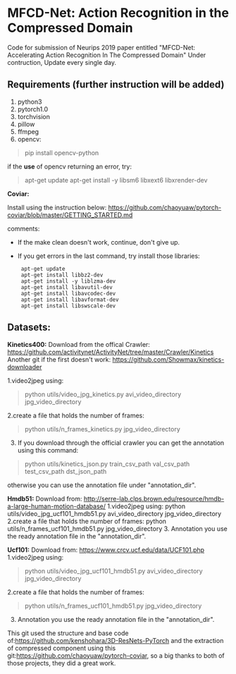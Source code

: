 
# MFCD-Net: Action Recognition in the Compressed Domain
Code for submission of Neurips 2019 paper entitled "MFCD-Net: Accelerating Action Recognition In The Compressed Domain"
Under contruction, Update every single day.

<h2>Requirements (further instruction will be added)</h2>
<ol>
<li>python3
<li>pytorch1.0
<li>torchvision
<li>pillow
<li>ffmpeg
<li>opencv:<br/></ol>

>  pip install opencv-python 


if the **use** of opencv returning an error, try:
>apt-get update
apt-get install -y libsm6 libxext6 libxrender-dev

**Coviar:**   

Install using the instruction below:
https://github.com/chaoyuaw/pytorch-coviar/blob/master/GETTING_STARTED.md

comments:
 - If the make clean doesn't work, continue, don't give up.
 - If you get errors in the last command, try install those libraries:

        apt-get update 
        apt-get install libbz2-dev 
        apt-get install -y liblzma-dev 
        apt-get install libavutil-dev
        apt-get install libavcodec-dev 
        apt-get install libavformat-dev
        apt-get install libswscale-dev

</ol>


## Datasets:
**Kinetics400:**
Download from the offical Crawler:
https://github.com/activitynet/ActivityNet/tree/master/Crawler/Kinetics
Another git if the first doesn't work:
https://github.com/Showmax/kinetics-downloader

1.video2jpeg using:
  >python utils/video_jpg_kinetics.py avi_video_directory jpg_video_directory

2.create a file that holds the number of frames:
  >python utils/n_frames_kinetics.py jpg_video_directory

3. If you download through the official crawler you can get the annotation using this   command:
>python utils/kinetics_json.py train_csv_path val_csv_path test_csv_path dst_json_path

otherwise you can use the annotation file under "annotation_dir".

**Hmdb51:**
Download from:
http://serre-lab.clps.brown.edu/resource/hmdb-a-large-human-motion-database/
1.video2jpeg using:
python utils/video_jpg_ucf101_hmdb51.py avi_video_directory jpg_video_directory
2.create a file that holds the number of frames:
python utils/n_frames_ucf101_hmdb51.py jpg_video_directory
3. Annotation you use the ready annotation file in the "annotation_dir".

**Ucf101:**
Download from:
https://www.crcv.ucf.edu/data/UCF101.php
1.video2jpeg using:
  >python utils/video_jpg_ucf101_hmdb51.py avi_video_directory jpg_video_directory

2.create a file that holds the number of frames:
  >python utils/n_frames_ucf101_hmdb51.py jpg_video_directory
3. Annotation you use the ready annotation file in the "annotation_dir".


This git used the structure and base code of:https://github.com/kenshohara/3D-ResNets-PyTorch and the extraction of compressed component using this git:https://github.com/chaoyuaw/pytorch-coviar, so a big thanks to both of those projects, they did a great work.
